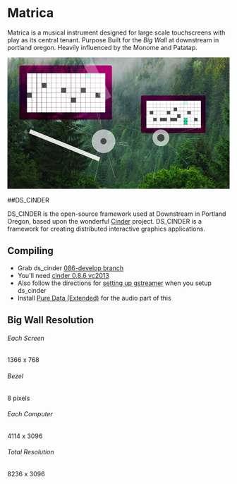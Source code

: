 # Matrica
Matrica is a musical instrument designed for large scale touchscreens with play as its central tenant. Purpose Built for the _Big Wall_ at downstream in portland oregon. Heavily influenced by the Monome and Patatap.



![Early Stages](https://github.com/isaacgoodfellow/Matrica/blob/master/docs/matrica_cropped.PNG)

##DS_CINDER

DS_CINDER is the open-source framework used at Downstream in Portland Oregon, based upon the wonderful [Cinder](http://libcinder.org/) project. DS_CINDER is a framework for creating distributed interactive graphics applications.

## Compiling
* Grab ds_cinder [086-develop branch]( https://github.com/Downstream/ds_cinder)
* You'll need [cinder 0.8.6 vc2013](http://libcinder.org/download/)
* Also follow the directions for [setting up gstreamer](https://github.com/Downstream/ds_cinder/tree/086-develop/projects/video/gstreamer-1.0) when you setup ds_cinder
* Install [Pure Data (Extended)](https://puredata.info/downloads/pd-extended) for the audio part of this

## Big Wall Resolution

###### Each Screen
1366 x 768

###### Bezel
8 pixels

###### Each Computer
4114 x 3096

###### Total Resolution
8236 x 3096
